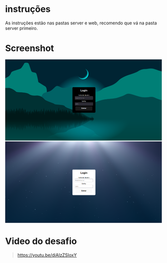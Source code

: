 # instruções

As instruções estão nas pastas server e web, recomendo que vá na pasta server primeiro.


# Screenshot

![alt text](/pic-screen/log-bla.png)
![alt text](/pic-screen/log-whi.png)



# Video do desafio

>  https://youtu.be/diAIzZSIoxY
